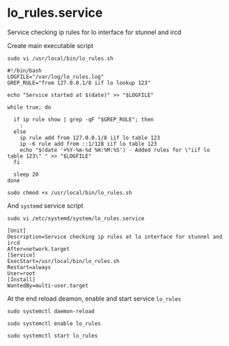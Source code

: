 # lo_rules.service
Service checking ip rules for lo interface for stunnel and ircd

Create main executable script 
```
sudo vi /usr/local/bin/lo_rules.sh
```
```
#!/bin/bash
LOGFILE="/var/log/lo_rules.log"
GREP_RULE="from 127.0.0.1/8 iif lo lookup 123"

echo "Service started at $(date)" >> "$LOGFILE"

while true; do

  if ip rule show | grep -qF "$GREP_RULE"; then
    :
  else
    ip rule add from 127.0.0.1/8 iif lo table 123
    ip -6 rule add from ::1/128 iif lo table 123
    echo "$(date '+%Y-%m-%d %H:%M:%S') - Added rules for \"iif lo table 123\" " >> "$LOGFILE"
  fi

  sleep 20
done
```

```
sudo chmod +x /usr/local/bin/lo_rules.sh
```

And `systemd` service script
```
sudo vi /etc/systemd/system/lo_rules.service
```
```
[Unit]
Description=Service checking ip rules at lo interface for stunnel and ircd
After=network.target
[Service]
ExecStart=/usr/local/bin/lo_rules.sh
Restart=always
User=root
[Install]
WantedBy=multi-user.target
```

At the end reload deamon, enable and start service `lo_rules`
```
sudo systemctl daemon-reload
```
```
sudo systemctl enable lo_rules
```
```
sudo systemctl start lo_rules
```
